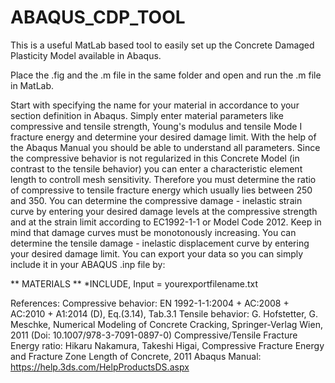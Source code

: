# ABAQUS_CDP_TOOL
This is a useful MatLab based tool to easily set up the Concrete Damaged Plasticity Model available in Abaqus. 

Place the .fig and the .m file in the same folder and open and run the .m file in MatLab. 

Start with specifying the name for your material in accordance to your section definition in Abaqus.
Simply enter material parameters like compressive and tensile strength, Young's modulus and tensile Mode I fracture energy and determine your desired damage limit. 
With the help of the Abaqus Manual you should be able to understand all parameters.
Since the compressive behavior is not regularized in this Concrete Model (in contrast to the tensile behavior) you can enter a characteristic element length to controll mesh sensitivity. Therefore you must determine the ratio of compressive to tensile fracture energy which usually lies between 250 and 350.
You can determine the compressive damage - inelastic strain curve by entering your desired damage levels at the compressive strength and at the strain limit according to EC1992-1-1 or Model Code 2012. Keep in mind that damage curves must be monotonously increasing.
You can determine the tensile damage - inelastic displacement curve by entering your desired damage limit.
You can export your data so you can simply include it in your ABAQUS .inp file by:

** MATERIALS
**
*INCLUDE, Input = yourexportfilename.txt

References:
Compressive behavior:
EN 1992-1-1:2004 + AC:2008 + AC:2010 + A1:2014 (D), Eq.(3.14), Tab.3.1
Tensile behavior:
G. Hofstetter, G. Meschke, Numerical Modeling of Concrete Cracking, Springer-Verlag Wien, 2011 (Doi: 10.1007/978-3-7091-0897-0)
Compressive/Tensile Fracture Energy ratio:
Hikaru Nakamura, Takeshi Higai, Compressive Fracture Energy and Fracture Zone Length of Concrete, 2011
Abaqus Manual:
https://help.3ds.com/HelpProductsDS.aspx
